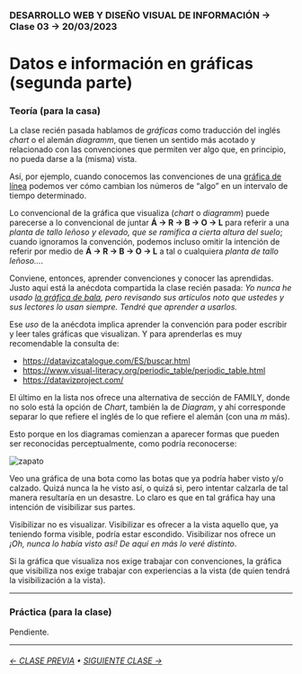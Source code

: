 ### DESARROLLO WEB Y DISEÑO VISUAL DE INFORMACIÓN → Clase 03 → 20/03/2023

# Datos e información en gráficas (segunda parte)

### Teoría (para la casa)

La clase recién pasada hablamos de *gráficas* como traducción del inglés *chart* o el alemán *diagramm*, que tienen un sentido más acotado y relacionado con las convenciones que permiten ver algo que, en principio, no pueda darse a la (misma) vista.

Así, por ejemplo, cuando conocemos las convenciones de una [gráfica de línea](https://datavizcatalogue.com/ES/metodos/grafica_de_linea.html) podemos ver cómo cambian los números de “algo” en un intervalo de tiempo determinado. 

Lo convencional de la gráfica que visualiza (*chart* o *diagramm*) puede parecerse a lo convencional de juntar **Á → R → B → O → L** para referir a una *planta de tallo leñoso y elevado, que se ramifica a cierta altura del suelo*; cuando ignoramos la convención, podemos incluso omitir la intención de referir por medio de **Á → R → B → O → L** a tal o cualquiera *planta de tallo leñoso…*. 

Conviene, entonces, aprender convenciones y conocer las aprendidas. Justo aquí está la anécdota compartida la clase recién pasada: *Yo nunca he usado [la gráfica de bala](https://datavizcatalogue.com/ES/metodos/grafico_de_bala.html), pero revisando sus artículos noto que ustedes y sus lectores lo usan siempre. Tendré que aprender a usarlos.*

Ese *uso* de la anécdota implica aprender la convención para poder escribir y leer tales gráficas que visualizan. Y para aprenderlas es muy recomendable la consulta de:

- https://datavizcatalogue.com/ES/buscar.html
- https://www.visual-literacy.org/periodic_table/periodic_table.html
- https://datavizproject.com/

El último en la lista nos ofrece una alternativa de sección de FAMILY, donde no solo está la opción de *Chart*, también la de *Diagram*, y ahí corresponde separar lo que refiere el inglés de lo que refiere el alemán (con una *m* más). 

Esto porque en los diagramas comienzan a aparecer formas que pueden ser reconocidas perceptualmente, como podría reconocerse:

![zapato](https://github.com/profesorfaco/dno097-2024/assets/7999767/68197b54-95fc-4f0f-b8fe-35cd81f6693d)
 
Veo una gráfica de una bota como las botas que ya podría haber visto y/o calzado. Quizá nunca la he visto así, o quizá si, pero intentar calzarla de tal manera resultaría en un desastre. Lo claro es que en tal gráfica hay una intención de visibilizar sus partes.

Visibilizar no es visualizar. Visibilizar es ofrecer a la vista aquello que, ya teniendo forma visible, podría estar escondido. Visibilizar nos ofrece un *¡Oh, nunca lo había visto así! De aquí en más lo veré distinto*.

Si la gráfica que visualiza nos exige trabajar con convenciones, la gráfica que visibiliza nos exige trabajar con experiencias a la vista (de quien tendrá la visibilización a la vista).

- - - - - - - - - - - - - - 

### Práctica (para la clase)

Pendiente.

- - - - - - - 

###### [← CLASE PREVIA](https://github.com/profesorfaco/dno097-2024/tree/main/clase-02) • [SIGUIENTE CLASE →](https://github.com/profesorfaco/dno097-2024/tree/main/clase-04)

